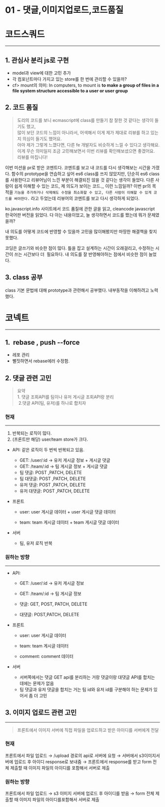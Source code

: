 # 01 - 댓글,이미지업로드,코드품질

# 코드스쿼드

---

## 1\. 관심사 분리 js로 구현

- model과 view에 대한 고민 추가
- 각 컴포넌트마다 가지고 있는 store를 한 번에 관리할 수 있을까?
- cf> mount의 의미: In computers, to mount is **to make a group of files in a file system structure accessible to a user or user group**

## 2\. 코드 품질

> 도리의 코드를 보니 ecmascript에 class를 만들기 참 잘한 것 같다는 생각이 들기도 했고,  
> 많이 보던 코드의 느낌이 아니라서, 어색해서 이게 제가 제대로 리뷰를 하고 있는지 의심이 들기도 했어요.  
> 아마 제가 그렇게 느꼈다면, 다른 fe 개발자도 비슷하게 느낄 수 있다고 생각해요.  
> 이게 무슨 의미일지 조금 고민해보면서 이번 리뷰를 확인해보셨으면 좋겠어요.  
> 리뷰를 마칩니다!

이번 미션을 pr로 받은 코멘트다. 코멘트를 보고 내 코드를 다시 생각해보는 시간을 가졌다. 함수의 prototype을 연습하고 싶어 es6 class를 쓰지 않았지만, 단순히 es6 class를 사용한다고 리뷰어님이 느낀 부분이 해결되진 않을 것 같다는 생각이 들었다. 다른 사람이 쉽게 이해할 수 있는 코드, 제 의도가 보이는 코드.,, 이런 느낌일까? 이번 pr의 목적을 `기능을 추가하거나 삭제해도 수정을 최소화할 수 있고, 다른 사람이 이해할 수 있게 코드를 써야한다.` 라고 두었는데 리뷰어의 코멘트를 보고 다시 생각하게 되었다.

ko.javascript.info 사이트에서 코드 품질에 관한 글을 읽고, cleancode javascript 한국어판 버전을 읽었다. 다 아는 내용이었고, 늘 생각하면서 코드를 짰는데 뭐가 문제였을까?

내 의도를 어떻게 코드에 반영할 수 있을까 고민을 많이해봤지만 마땅한 해결책을 찾지 못했다.

코딩은 글쓰기와 비슷한 점이 많다. 틀을 잡고 설계하는 시간이 오래걸리고, 수정하는 시간이 쓰는 시간보다 더  필요하다. 내 의도를 잘 반영해야하는 점에서 비슷한 점이 늘었다.

## 3\. class 공부

class 기본 문법에 대해 prototype과 관련해서 공부했다. 내부동작을 이해하려고 노력했다.

# 코넥트

---

## 1.  rebase , push --force

- 레포 관리
- 뻘짓하면서 rebase에러 수정함.

## 2\. 댓글 관련 고민

> 요약  
> 1. 댓글 조회API를 팀이나 유저 게시글 조회API랑 분리  
>  2.댓글 API(팀, 유저)를 하나로 합치자

### 현재

---

1. 반복되는 로직이 많다.
2. (프론트만 해당) user/team store가 크다.

- API: 같은 로직이 두 번씩 반복되고 있음.

  - GET: /user/:id → 유저 게시글 정보 + 게시글 댓글
  - GET: /team/:id → 팀 게시글 정보 + 게시글 댓글
  - 팀 댓글: POST ,PATCH, DELETE
  - 팀 대댓글: POST ,PATCH, DELETE
  - 유저 댓글: POST ,PATCH, DELETE
  - 유저 대댓글: POST ,PATCH, DELETE

- 프론트

  - user: user 게시글 데이터 + user 게시글 댓글 데이터

  - team: team 게시글 데이터 + team 게시글 댓글 데이터

- 서버

  - 팀, 유저 로직 반복

### 원하는 방향

---

- API:

  - GET: /user/:id → 유저 게시글 정보

  - GET: /team/:id → 팀 게시글 정보

  - 댓글: GET, POST, PATCH, DELETE

  - 대댓글: POST,PATCH, DELETE

- 프론트

  - user: user 게시글 데이터
  - team: team 게시글 데이터

  - comment: comment 데이터

- 서버

  - 서버쪽에서는 댓글 GET api를 분리하는 거랑 댓글이랑 대댓글 API를 합치는 데에는 문제가 없음
  - 팀 댓글과 유저 댓글을 합치는 거는 팀 id와 유저 id를 구분해야 하는 문제가 있어서 좀 더 고민

## 3\. 이미지 업로드 관련 고민

---

> 프론트에서 이미지 서버에 직접 파일을 업로드하고 받은 아이디를 서버에게 전달

### 현재

프론트에서 파일 업로드 → /upload 경로의 api로 서버에 요청 → 서버에서 s3이미지서버에 업로드 후 아이디 response로 보내줌 → 프론트에서 response를 받고 form 전체 제출할 때 이미지 파일의 아이디를 포함해서 서버로 제출

### 원하는 방향

프론트에서 파일 업로드 → s3 이미지 서버에 업로드 후 아이디를 받음 → form 전체 제출할 때 이미지 파일의 아이디를포함해서 서버로 제출
